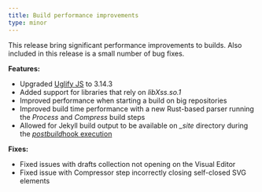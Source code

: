 ```yaml
---
title: Build performance improvements
type: minor
---
```

This release bring significant performance improvements to builds. Also included in this release is a small number of bug fixes.

**Features:**

* Upgraded [Uglify JS](/documentation/articles/optimizing-your-build-by-minifying-css-and-javascript) to 3.14.3
* Added support for libraries that rely on *libXss.so.1*
* Improved performance when starting a build on big repositories
* Improved build time performance with a new Rust-based parser running the *Process* and *Compress* build steps
* Allowed for Jekyll build output to be available on *\_site* directory during the [*postbuild*​​​​​ hook execution](/documentation/articles/optimizing-your-build-by-minifying-css-and-javascript)

**Fixes:**

* Fixed issues with drafts collection not opening on the Visual Editor
* Fixed issue with Compressor step incorrectly closing self-closed SVG elements
